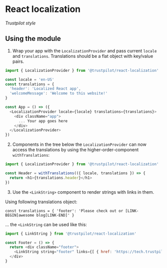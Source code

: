 # React localization

*Trustpilot style*


## Using the module

1. Wrap your app with the `LocalizationProvider` and pass current `locale` and `translations`. Translations should be a flat object with key/value pairs.

```javascript
import { LocalizationProvider } from '@trustpilot/react-localization'

const locale = 'en-US'
const translations = {
  'header': 'Localized React app',
  'welcomeMessage': 'Welcome to this website!'
}

const App = () => ({
  <LocalizationProvider locale={locale} translations={translations}>
    <div className="app">
      ... Your app goes here
    </div>
  </LocalizationProvider>
})
```

2. Components in the tree below the `LocalizationProvider` can now access the translations by using the higher-order-component `withTranslations`:

```javascript
import { LocalizationProvider } from '@trustpilot/react-localization'

const Header = withTranslations(({ locale, translations }) => {
  return <h1>{translations.header}</h1>
})
```


3. Use the `<LinkString>` component to render strings with links in them.

Using following translations object:

`const translations = {
  'footer': 'Please check out or [LINK-BEGIN]awesome blog[LINK-END]'
}`

... the `<LinkString` can be used like this:

```javascript
import { LinkString } from '@trustpilot/react-localization'

const Footer = () => {
  return <div className="footer">
    <LinkString string="footer" links={[ { href: 'https://tech.trustpilot.com/' } ]}
  </div>
}
